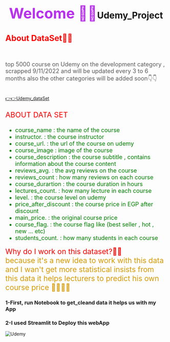 <html>
    <head>
    </head>
    <body>
        <h1 id='head'><center><span style="color: #B830ED; font-size: 45px;">Welcome 👋👋</span><span >Udemy_Project</span></center></h1>
        <h2 style="color:red; font-size: 25px;">About DataSet🧐🧐</h2><br>
        <p style="color:#5b5b5b; font-size: 18px;"> top 5000 course on Udemy on the development category , scrapped 9/11/2022 and will be updated every 3 to 6 months also the other categories will be added soon👇👇</p><br>
        <a href="https://www.kaggle.com/datasets/mahmoudahmed6/udemy-top-5k-course-2022" target="_blank">👉👉Udemy_dataSet </a>
        <p  style="color:red; font-size: 23px;"> ABOUT DATA SET </p>
        <ul style="color:green; font-size: 18px;"   >
         <li id="up">course_name : the name of the course</li>
         <li>instructor. : the course instructor</li>
         <li>course_url. : the url of the course on udemy</li>
         <li>course_image : image of the course</li>
         <li>course_description : the course subtitle , contains information about the course content</li>
         <li>reviews_avg. : the avg reviews on the course</li>
         <li>reviews_count : how many reviews on each course</li>
         <li>course_durartion : the course duration in hours</li>
         <li>lectures_count. : how many lecture in each course</li> 
         <li>level. : the course level on udemy</li>
         <li>price_after_discount : the course price in EGP after discount</li>             
         <li>main_price. : the original course price</li>
         <li>course_flag. : the course flag like (best seller , hot , new … etc)</li>    
         <li>students_count. : how many students in each course</li>   
        </ul> 
        <p><span style="color:red; font-size: 23px;">Why do I work on this dataset?🤔🤔</span><br><span style="color:#d69a04; font-size: 23px;">because it's a new idea to work with this data and I wan't get more statistical insists from this data it helps lecturers to predict his own course price 🕵️‍♂️🕵️‍♂️</span></p>
         <h3>1-First, run Notebook to get_cleand data it helps us with my App</h3>
    <h3>2-I used Streamlit to Deploy this webApp</h3>
    </body>
</html>

![Udemy](https://business.udemy.com/wp-content/uploads/2021/10/logo-udemy-purple-animation.gif)
